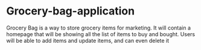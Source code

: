# Grocery-bag-application
Grocery Bag is a way to store grocery items for marketing. It will contain a
homepage that will be showing all the list of items to buy and bought.
Users will be able to add items and update items, and can even delete it
